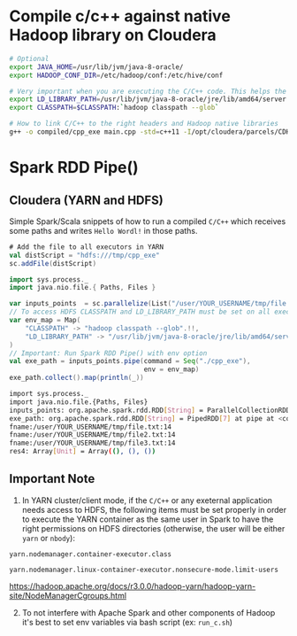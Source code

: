 # Compile c/c++ against native Hadoop library on Cloudera

```bash
# Optional
export JAVA_HOME=/usr/lib/jvm/java-8-oracle/
export HADOOP_CONF_DIR=/etc/hadoop/conf:/etc/hive/conf

# Very important when you are executing the C/C++ code. This helps the JAVA to find and link the libraries (classpath) if I am not mistaken
export LD_LIBRARY_PATH=/usr/lib/jvm/java-8-oracle/jre/lib/amd64/server:/opt/cloudera/parcels/CDH/lib/
export CLASSPATH=$CLASSPATH:`hadoop classpath --glob`

# How to link C/C++ to the right headers and Hadoop native libraries
g++ -o compiled/cpp_exe main.cpp -std=c++11 -I/opt/cloudera/parcels/CDH/include/ -L/opt/cloudera/parcels/CDH/lib/ -lhdfs
```

# Spark RDD Pipe()
## Cloudera (YARN and HDFS)
Simple Spark/Scala snippets of how to run a compiled `C/C++` which receives some paths and writes `Hello Wordl!` in those paths.

```scala
# Add the file to all executors in YARN
val distScript = "hdfs:///tmp/cpp_exe"
sc.addFile(distScript)

import sys.process._
import java.nio.file.{ Paths, Files }

var inputs_points  = sc.parallelize(List("/user/YOUR_USERNAME/tmp/file.txt","/user/YOUR_USERNAME/tmp/file2.txt","/user/YOUR_USERNAME/tmp/file3.txt"))
// To access HDFS CLASSPATH and LD_LIBRARY_PATH must be set on all executors
var env_map = Map(
    "CLASSPATH" -> "hadoop classpath --glob".!!,
    "LD_LIBRARY_PATH" -> "/usr/lib/jvm/java-8-oracle/jre/lib/amd64/server:/opt/cloudera/parcels/CDH/lib/"
)
// Important: Run Spark RDD Pipe() with env option
val exe_path = inputs_points.pipe(command = Seq("./cpp_exe"),
                                  env = env_map)
exe_path.collect().map(println(_))

```
```bash
import sys.process._
import java.nio.file.{Paths, Files}
inputs_points: org.apache.spark.rdd.RDD[String] = ParallelCollectionRDD[6] at parallelize at <console>:29
exe_path: org.apache.spark.rdd.RDD[String] = PipedRDD[7] at pipe at <console>:29
fname:/user/YOUR_USERNAME/tmp/file.txt:14
fname:/user/YOUR_USERNAME/tmp/file2.txt:14
fname:/user/YOUR_USERNAME/tmp/file3.txt:14
res4: Array[Unit] = Array((), (), ())
```

## Important Note

1. In YARN cluster/client mode, if the `C/C++` or any exeternal application needs access to HDFS, the following items must be set properly in order to execute the YARN container as the same user in Spark to have the right permissions on HDFS directories (otherwise, the user will be either `yarn` or `nbody`):

```
yarn.nodemanager.container-executor.class

yarn.nodemanager.linux-container-executor.nonsecure-mode.limit-users
```
https://hadoop.apache.org/docs/r3.0.0/hadoop-yarn/hadoop-yarn-site/NodeManagerCgroups.html

2. To not interfere with Apache Spark and other components of Hadoop it's best to set env variables via bash script (ex: `run_c.sh`) 
